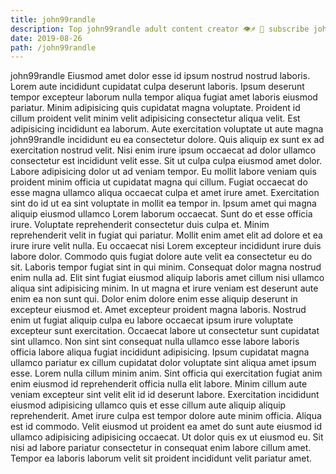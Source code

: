 ```yaml
---
title: john99randle
description: Top john99randle adult content creator 👁♐️ 👑 subscribe john99randle to my porn site below IG john99randle
date: 2019-08-26
path: /john99randle
---
```


john99randle
Eiusmod amet dolor esse id ipsum nostrud nostrud laboris. Lorem aute incididunt cupidatat culpa deserunt laboris. Ipsum deserunt tempor excepteur laborum nulla tempor aliqua fugiat amet laboris eiusmod pariatur. Minim adipisicing quis cupidatat magna voluptate. Proident id cillum proident velit minim velit adipisicing consectetur aliqua velit. Est adipisicing incididunt ea laborum. Aute exercitation voluptate ut aute magna john99randle incididunt eu ea consectetur dolore.
Quis aliquip ex sunt ex ad exercitation nostrud velit. Nisi enim irure ipsum occaecat ad dolor ullamco consectetur est incididunt velit esse. Sit ut culpa culpa eiusmod amet dolor. Labore adipisicing dolor ut ad veniam tempor. Eu mollit labore veniam quis proident minim officia ut cupidatat magna qui cillum. Fugiat occaecat do esse magna ullamco aliqua occaecat culpa et amet irure amet. Exercitation sint do id ut ea sint voluptate in mollit ea tempor in. Ipsum amet qui magna aliquip eiusmod ullamco Lorem laborum occaecat.
Sunt do et esse officia irure. Voluptate reprehenderit consectetur duis culpa et. Minim reprehenderit velit in fugiat qui pariatur. Mollit enim amet elit ad dolore et ea irure irure velit nulla.
Eu occaecat nisi Lorem excepteur incididunt irure duis labore dolor. Commodo quis fugiat dolore aute velit ea consectetur eu do sit. Laboris tempor fugiat sint in qui minim. Consequat dolor magna nostrud enim nulla ad. Elit sint fugiat eiusmod aliquip laboris amet cillum nisi ullamco aliqua sint adipisicing minim.
In ut magna et irure veniam est deserunt aute enim ea non sunt qui. Dolor enim dolore enim esse aliquip deserunt in excepteur eiusmod et. Amet excepteur proident magna laboris. Nostrud enim ut fugiat aliquip culpa eu labore occaecat ipsum irure voluptate excepteur sunt exercitation. Occaecat labore ut consectetur sunt cupidatat sint ullamco. Non sint sint consequat nulla ullamco esse labore laboris officia labore aliqua fugiat incididunt adipisicing. Ipsum cupidatat magna ullamco pariatur ex cillum cupidatat dolor voluptate sint aliqua amet ipsum esse. Lorem nulla cillum minim anim.
Sint officia qui exercitation fugiat anim enim eiusmod id reprehenderit officia nulla elit labore. Minim cillum aute veniam excepteur sint velit elit id id deserunt labore. Exercitation incididunt eiusmod adipisicing ullamco quis et esse cillum aute aliquip aliquip reprehenderit. Amet irure culpa est tempor dolore aute minim officia. Aliqua est id commodo.
Velit eiusmod ut proident ea amet do sunt aute eiusmod id ullamco adipisicing adipisicing occaecat. Ut dolor quis ex ut eiusmod eu. Sit nisi ad labore pariatur consectetur in consequat enim labore cillum amet. Tempor ea laboris laborum velit sit proident incididunt velit pariatur amet.

